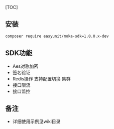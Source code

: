 [TOC]



## 安装

```bash
composer require easyunit/moka-sdk=1.0.0.x-dev
```

## SDK功能

- Aes对称加密
- 签名验证
- Redis操作 支持配置切换 集群
- 接口限流
- 接口监控

## 备注

- 详细使用示例见wiki目录